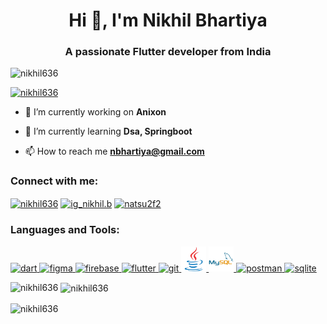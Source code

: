<h1 align="center">Hi 👋, I'm Nikhil Bhartiya</h1>
<h3 align="center">A passionate Flutter developer from India</h3>

<p align="left"> <img src="https://komarev.com/ghpvc/?username=nikhil636&label=Profile%20views&color=0e75b6&style=flat" alt="nikhil636" /> </p>

<p align="left"> <a href="https://github.com/ryo-ma/github-profile-trophy"><img src="https://github-profile-trophy.vercel.app/?username=nikhil636" alt="nikhil636" /></a> </p>

- 🔭 I’m currently working on **Anixon**

- 🌱 I’m currently learning **Dsa, Springboot**

- 📫 How to reach me **nbhartiya@gmail.com**

<h3 align="left">Connect with me:</h3>
<p align="left">
<a href="https://linkedin.com/in/nikhil636" target="blank"><img align="center" src="https://raw.githubusercontent.com/rahuldkjain/github-profile-readme-generator/master/src/images/icons/Social/linked-in-alt.svg" alt="nikhil636" height="30" width="40" /></a>
<a href="https://instagram.com/ig_nikhil.b" target="blank"><img align="center" src="https://raw.githubusercontent.com/rahuldkjain/github-profile-readme-generator/master/src/images/icons/Social/instagram.svg" alt="ig_nikhil.b" height="30" width="40" /></a>
<a href="https://discord.gg/natsu2f2" target="blank"><img align="center" src="https://raw.githubusercontent.com/rahuldkjain/github-profile-readme-generator/master/src/images/icons/Social/discord.svg" alt="natsu2f2" height="30" width="40" /></a>
</p>

<h3 align="left">Languages and Tools:</h3>
<p align="left"> <a href="https://dart.dev" target="_blank" rel="noreferrer"> <img src="https://www.vectorlogo.zone/logos/dartlang/dartlang-icon.svg" alt="dart" width="40" height="40"/> </a> <a href="https://www.figma.com/" target="_blank" rel="noreferrer"> <img src="https://www.vectorlogo.zone/logos/figma/figma-icon.svg" alt="figma" width="40" height="40"/> </a> <a href="https://firebase.google.com/" target="_blank" rel="noreferrer"> <img src="https://www.vectorlogo.zone/logos/firebase/firebase-icon.svg" alt="firebase" width="40" height="40"/> </a> <a href="https://flutter.dev" target="_blank" rel="noreferrer"> <img src="https://www.vectorlogo.zone/logos/flutterio/flutterio-icon.svg" alt="flutter" width="40" height="40"/> </a> <a href="https://git-scm.com/" target="_blank" rel="noreferrer"> <img src="https://www.vectorlogo.zone/logos/git-scm/git-scm-icon.svg" alt="git" width="40" height="40"/> </a> <a href="https://www.java.com" target="_blank" rel="noreferrer"> <img src="https://raw.githubusercontent.com/devicons/devicon/master/icons/java/java-original.svg" alt="java" width="40" height="40"/> </a> <a href="https://www.mysql.com/" target="_blank" rel="noreferrer"> <img src="https://raw.githubusercontent.com/devicons/devicon/master/icons/mysql/mysql-original-wordmark.svg" alt="mysql" width="40" height="40"/> </a> <a href="https://postman.com" target="_blank" rel="noreferrer"> <img src="https://www.vectorlogo.zone/logos/getpostman/getpostman-icon.svg" alt="postman" width="40" height="40"/> </a> <a href="https://www.sqlite.org/" target="_blank" rel="noreferrer"> <img src="https://www.vectorlogo.zone/logos/sqlite/sqlite-icon.svg" alt="sqlite" width="40" height="40"/> </a> </p>

<p><img align="left" src="https://github-readme-stats.vercel.app/api/top-langs?username=nikhil636&show_icons=true&locale=en&layout=compact" alt="nikhil636" /></p>

<p>&nbsp;<img align="center" src="https://github-readme-stats.vercel.app/api?username=nikhil636&show_icons=true&locale=en" alt="nikhil636" /></p>

<p><img align="center" src="https://github-readme-streak-stats.herokuapp.com/?user=nikhil636&" alt="nikhil636" /></p>
